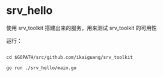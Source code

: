 # srv_hello

使用 srv_toolkit 搭建出来的服务，用来测试 srv_toolkit 的可用性

运行：

```shell script

cd $GOPATH/src/github.com/ikaiguang/srv_toolkit

go run ./srv_hello/main.go

```
